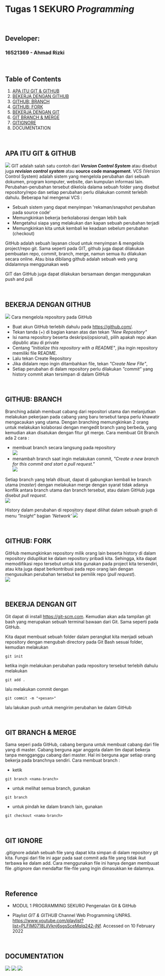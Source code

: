 # Tugas 1 SEKURO *Programming*

<p>&nbsp;</p>

## Developer:
### 16521369 - Ahmad Rizki

<p>&nbsp;</p>

## Table of Contents
1. [APA ITU GIT & GITHUB](https://www.youtube.com/watch?v=lTMZxWMjXQU&list=PLFIM0718LjIVknj6sgsSceMqlq242-jNf&index=1&t=710s)
2. [BEKERJA DENGAN GITHUB](https://www.youtube.com/watch?v=Q3Id0DgcrXY&list=PLFIM0718LjIVknj6sgsSceMqlq242-jNf&index=2&t=421s)
3. [GITHUB: BRANCH](https://www.youtube.com/watch?v=k1QXd-8VbPY&list=PLFIM0718LjIVknj6sgsSceMqlq242-jNf&index=3&t=723s)
4. [GITHUB: FORK](https://www.youtube.com/watch?v=8rry2ncZmfg&list=PLFIM0718LjIVknj6sgsSceMqlq242-jNf&index=4)
5. [BEKERJA DENGAN GIT](https://www.youtube.com/watch?v=e-6OkXRqWaE&list=PLFIM0718LjIVknj6sgsSceMqlq242-jNf&index=5)
6. [GIT BRANCH & MERGE](https://www.youtube.com/watch?v=EGl7KxVOyNs&list=PLFIM0718LjIVknj6sgsSceMqlq242-jNf&index=6)
7. [GITIGNORE](https://www.youtube.com/watch?v=LK3kX4n-vLM&list=PLFIM0718LjIVknj6sgsSceMqlq242-jNf&index=12)
8. DOCUMENTATION

<p>&nbsp;</p>

## APA ITU GIT & GITHUB
![](github-halovina.png)
GIT adalah salah satu contoh dari ***Version Control System*** atau disebut juga ***revision control system*** atau **source code management**. VCS (Version Control System) adalah sistem yang mengelola perubahan dari sebuah dokumen, program komputer, website, dan kumpulan informasi lain. Perubahan-perubahan tersebut dikelola dalama sebuah folder yang disebut repository/repo dan setiap perubahan perlu dilakukan commit terlebih dahulu.
Beberapa hal mengenai VCS :
- Sebuah sistem yang dapat menyimpan 'rekaman/snapshot perubahan pada source code'
- Memungkinkan bekerja berkolaborasi dengan lebih baik
- Mengetahui siapa yang melakukan dan kapan sebuah perubahan terjadi
- Memungkinkan kita untuk kembali ke keadaan sebelum perubahan (checkout)

GitHub adalah sebuah layanan cloud untuk menyimpan & mengelola project/repo git. Sama seperti pada GIT, github juga dapat dilakukan pembuatan repo, commit, branch, merge, namun semua itu dilakukan secara online. Atau bisa dibilang github adalah sebuah web yang didalamnya menggunakan web

GIT dan GitHub juga dapat dilakukan bersamaan dengan menggunakan push and pull

<p>&nbsp;</p>

## BEKERJA DENGAN GITHUB
![](bagian2.png)
Cara mengelola repository pada GitHub
- Buat akun GitHub terlebih dahulu pada https://github.com/.
- Tekan tanda (+) di bagian kanan atas dan tekan *"New Repository"*
- Isi nama repository beserta deskripsi(opsional), pilih apakah repo akan dipublic atau di private
- Centang *"Initialize this repository with a README"*, jika ingin repository memiliki file README.
- Lalu tekan Create Repository
- Jika didalam repo ingin ditambahkan file, tekan *"Create New FIle"*, 
- Setiap perubahan di dalam repository perlu dilakukan *"commit"* yang history commit akan tersimpan di dalam GitHub

<p>&nbsp;</p>

## GITHUB: BRANCH
Branching adalah membuat cabang dari repositori utama dan melanjutkan melakukan pekerjaan pada cabang yang baru tersebut tanpa perlu khawatir mengacaukan yang utama. Dengan branching memungkinkan 2 orang untuk melakukan kolaborasi dengan mengedit branch yang berbeda, yang kemudian akan disatukan dengan fitur git merge. Cara membuat Git Branch ada 2 cara :
- membuat branch secara langsung pada repository
<br> ![](cara1bag3.png) </br>
- menambah branch saat ingin melakukan commit, *"Create a new branch for this commit and start a pull request."*
<br> ![](cara2bag3.png) </br>

Setiap branch yang telah dibuat, dapat di gabungkan kembali ke branch utama (*master*) dengan melakukan merge dengan syarat tidak adanya konflik antara branch utama dan branch tersebut, atau dalam GitHub juga disebut *pull request*.
<br> ![](bagian-3.png) </br>

History dalam perubahan di repository dapat dilihat dalam sebuah graph di menu *"Insight"* bagian *'Network'*
![](graphbag3.png)

<p>&nbsp;</p>

## GITHUB: FORK
GitHub memungkinkan repository milik orang lain beserta history di dalam repository diduplikat ke dalam repository pribadi kita. Sehingga, kita dapat memodifikasi repo tersebut untuk kita gunakan pada project kita tersendiri, atau kita juga dapat berkontribusi pada repo orang lain dengan mengusulkan perubahan tersebut ke pemilik repo (*pull request*).
<br>![](bagian4.png)</br>

<p>&nbsp;</p>

## BEKERJA DENGAN GIT

Git dapat di install https://git-scm.com. Kemudian akan ada tampilan git bash yang merupakan sebuah terminal bawaan dari Git. Sama seperti pada GitHub. 

Kita dapat membuat sebuah folder dalam perangkat kita menjadi sebuah repository dengan mengubah directory pada Git Bash sesuai folder, kemudian melakukan
```
git init
```
ketika ingin melakukan perubahan pada repository tersebut terlebih dahulu melakukan
```
git add .
```
lalu melakukan commit dengan
```
git commit -m "<pesan>"
```
lalu lakukan push untuk mengirim perubahan ke dalam GitHub

<p>&nbsp;</p>

## GIT BRANCH & MERGE
Sama seperi pada GitHub, cabang berguna untuk membuat cabang dari file yang di master. Cabang berguna agar anggota dalam tim dapat bekerja tanpa mengganggu cabang dari master. Hal ini berguna agar setiap orang bekerja pada branchnya sendiri.
Cara membuat branch :
- ketik 
``` 
git branch <nama-branch> 
```
- untuk melihat semua branch, gunakan 
``` 
git branch
 ```
- untuk pindah ke dalam branch lain, gunakan 
``` 
git checkout <nama-branch> 
```

<p>&nbsp;</p>

## GIT IGNORE
.gitignore adalah sebuah file yang dapat kita simpan di dalam repository git kita. Fungsi dari file ini agar pada saat commit ada file yang tidak ikut terbawa ke dalam add. Cara menggunakan file ini hanya dengan membuuat file .gitignore dan mendaftar file-file yang ingin dimasukkan ke dalamnya.


<p>&nbsp;</p>

## Reference <a name = "ref"></a>

- MODUL 1 PROGRAMMING SEKURO Pengenalan Git & GitHub

- Playlist *GIT & GITHUB* Channel Web Programming UNPAS. https://www.youtube.com/playlist?list=PLFIM0718LjIVknj6sgsSceMqlq242-jNf. Accessed on 10 February 2022

<p>&nbsp;</p>

## DOCUMENTATION
![](Screenshot(193).png)
![](Screenshot(194).png)
![](Screenshot(195).png)
